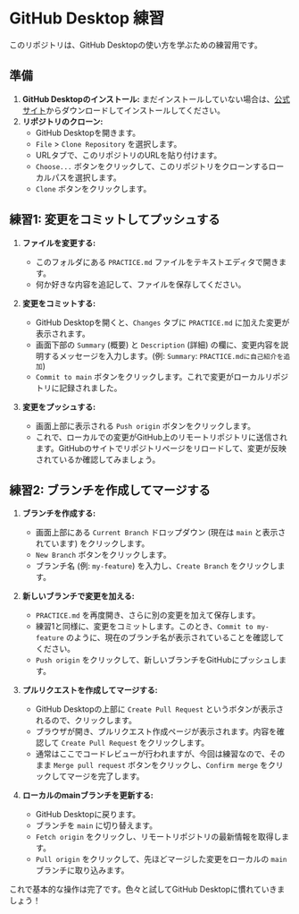 # GitHub Desktop 練習

このリポジトリは、GitHub Desktopの使い方を学ぶための練習用です。

## 準備

1.  **GitHub Desktopのインストール:** まだインストールしていない場合は、[公式サイト](https://desktop.github.com/)からダウンロードしてインストールしてください。
2.  **リポジトリのクローン:**
    *   GitHub Desktopを開きます。
    *   `File` > `Clone Repository` を選択します。
    *   URLタブで、このリポジトリのURLを貼り付けます。
    *   `Choose...` ボタンをクリックして、このリポジトリをクローンするローカルパスを選択します。
    *   `Clone` ボタンをクリックします。

## 練習1: 変更をコミットしてプッシュする

1.  **ファイルを変更する:**
    *   このフォルダにある `PRACTICE.md` ファイルをテキストエディタで開きます。
    *   何か好きな内容を追記して、ファイルを保存してください。

2.  **変更をコミットする:**
    *   GitHub Desktopを開くと、`Changes` タブに `PRACTICE.md` に加えた変更が表示されます。
    *   画面下部の `Summary` (概要) と `Description` (詳細) の欄に、変更内容を説明するメッセージを入力します。(例: `Summary`: `PRACTICE.mdに自己紹介を追加`)
    *   `Commit to main` ボタンをクリックします。これで変更がローカルリポジトリに記録されました。

3.  **変更をプッシュする:**
    *   画面上部に表示される `Push origin` ボタンをクリックします。
    *   これで、ローカルでの変更がGitHub上のリモートリポジトリに送信されます。GitHubのサイトでリポジトリページをリロードして、変更が反映されているか確認してみましょう。

## 練習2: ブランチを作成してマージする

1.  **ブランチを作成する:**
    *   画面上部にある `Current Branch` ドロップダウン (現在は `main` と表示されています) をクリックします。
    *   `New Branch` ボタンをクリックします。
    *   ブランチ名 (例: `my-feature`) を入力し、`Create Branch` をクリックします。

2.  **新しいブランチで変更を加える:**
    *   `PRACTICE.md` を再度開き、さらに別の変更を加えて保存します。
    *   練習1と同様に、変更をコミットします。このとき、`Commit to my-feature` のように、現在のブランチ名が表示されていることを確認してください。
    *   `Push origin` をクリックして、新しいブランチをGitHubにプッシュします。

3.  **プルリクエストを作成してマージする:**
    *   GitHub Desktopの上部に `Create Pull Request` というボタンが表示されるので、クリックします。
    *   ブラウザが開き、プルリクエスト作成ページが表示されます。内容を確認して `Create Pull Request` をクリックします。
    *   通常はここでコードレビューが行われますが、今回は練習なので、そのまま `Merge pull request` ボタンをクリックし、`Confirm merge` をクリックしてマージを完了します。

4.  **ローカルのmainブランチを更新する:**
    *   GitHub Desktopに戻ります。
    *   ブランチを `main` に切り替えます。
    *   `Fetch origin` をクリックし、リモートリポジトリの最新情報を取得します。
    *   `Pull origin` をクリックして、先ほどマージした変更をローカルの `main` ブランチに取り込みます。

これで基本的な操作は完了です。色々と試してGitHub Desktopに慣れていきましょう！
